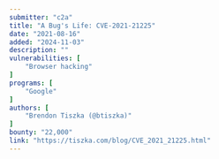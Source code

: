 ```yaml
---
submitter: "c2a"
title: "A Bug's Life: CVE-2021-21225"
date: "2021-08-16"
added: "2024-11-03"
description: ""
vulnerabilities: [
    "Browser hacking"
]
programs: [
    "Google"
]
authors: [
    "Brendon Tiszka (@btiszka)"
]
bounty: "22,000"
link: "https://tiszka.com/blog/CVE_2021_21225.html"
---
```




